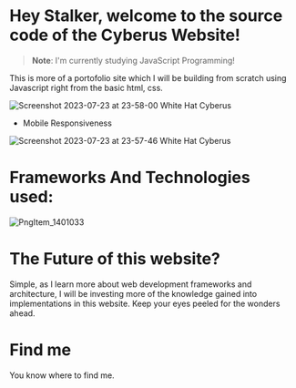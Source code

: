 # Hey Stalker, welcome to the source code of the Cyberus Website!
> **Note**: I'm currently studying JavaScript Programming!


This is more of a portofolio site which I will be building from scratch using Javascript right from the basic html, css.


![Screenshot 2023-07-23 at 23-58-00 White Hat Cyberus](https://github.com/WhiteHatCyberus/The-Cyberus-Website/assets/70995581/9840adf8-114f-4996-a11c-3aecc4c1d764)



- Mobile Responsiveness

![Screenshot 2023-07-23 at 23-57-46 White Hat Cyberus](https://github.com/WhiteHatCyberus/The-Cyberus-Website/assets/70995581/4c2305b6-99c6-4e28-9b70-8789ad5d7375)



# Frameworks And Technologies used:
![PngItem_1401033](https://github.com/WhiteHatCyberus/The-Cyberus-Website/assets/70995581/4415495d-87e6-4e73-9b5e-7b857d06b3f4)


# The Future of this website?
Simple, as I learn more about web development frameworks and architecture, I will be investing more of the knowledge gained into implementations in this website. Keep your eyes peeled for the wonders ahead.

# Find me
You know where to find me.
